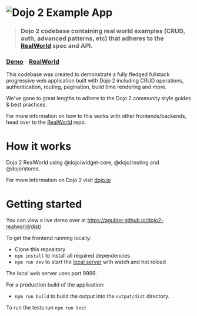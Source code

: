 # ![Dojo 2 Example App](logo.png)

> ### Dojo 2 codebase containing real world examples (CRUD, auth, advanced patterns, etc) that adheres to the [RealWorld](https://dojo-2-realworld.firebaseapp.com) spec and API.


### [Demo](https://dojo-2-realworld.firebaseapp.com)&nbsp;&nbsp;&nbsp;&nbsp;[RealWorld](https://github.com/gothinkster/realworld)


This codebase was created to demonstrate a fully fledged fullstack progressive web application built with Dojo 2 including CRUD operations, authentication, routing, pagination, build time rendering and more.

We've gone to great lengths to adhere to the Dojo 2 community style guides & best practices.

For more information on how to this works with other frontends/backends, head over to the [RealWorld](https://github.com/gothinkster/realworld) repo.


# How it works

Dojo 2 RealWorld using @dojo/widget-core, @dojo/routing and @dojo/stores.

For more information on Dojo 2 visit [dojo.io](https://dojo.io)

# Getting started

You can view a live demo over at https://agubler.github.io/dojo2-realworld/dist/

To get the frontend running locally:

- Clone this repository
- `npm install` to install all required dependencies
- `npm run dev` to start the [local server](http://localhost:9999) with watch and hot reload

The local web server uses port 9999.

For a production build of the application:

- `npm run build` to build the output into the `output/dist` directory.

To run the tests run `npm run test`
